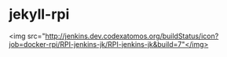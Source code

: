 # jekyll-rpi

<img src="http://jenkins.dev.codexatomos.org/buildStatus/icon?job=docker-rpi/RPI-jenkins-jk/RPI-jenkins-jk&build=7"</img>
